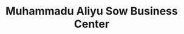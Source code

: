 ---
title: "Muhammadu Aliyu Sow Business Center"
url: /zwedru/muhammadu-aliyu-sow-business-center/
shop: convenience
---